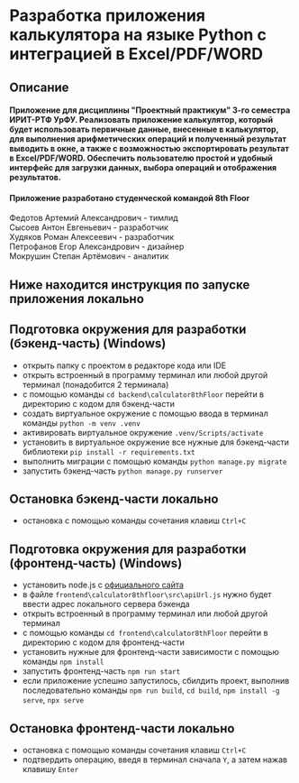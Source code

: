 # Разработка приложения калькулятора на языке Python с интеграцией в Excel/PDF/WORD

## Описание
#### Приложение для дисциплины "Проектный практикум" 3-го семестра ИРИТ-РТФ УрФУ. Реализовать приложение калькулятор, который будет использовать первичные данные, внесенные в калькулятор, для выполнения арифметических операций и полученный результат выводить в окне, а также с возможностью экспортировать результат в Excel/PDF/WORD. Обеспечить пользователю простой и удобный интерфейс для загрузки данных, выбора операций и отображения результатов.

#### Приложение разработано студенческой командой 8th Floor  
Федотов Артемий Александрович - тимлид  
Сысоев Антон Евгеньевич - разработчик  
Худяков Роман Алексеевич - разработчик  
Петрофанов Егор Александрович - дизайнер  
Мокрушин Степан Артёмович - аналитик  

## Ниже находится инструкция по запуске приложения локально
## Подготовка окружения для разработки (бэкенд-часть) (Windows)
- открыть папку с проектом в редакторе кода или IDE
- открыть встроенный в программу терминал или любой другой терминал (понадобится 2 терминала)
- с помощью команды `cd backend\calculator8thFloor` перейти в директорию с кодом для бэкенд-части
- создать виртуальное окружение с помощью ввода в терминал команды `python -m venv .venv`
- активировать виртуальное окружение `.venv/Scripts/activate`
- установить в виртуальное окружение все нужные для бэкенд-части библиотеки `pip install -r requirements.txt`
- выполнить миграции с помощью команды `python manage.py migrate`
- запустить бэкенд-часть `python manage.py runserver`

## Остановка бэкенд-части локально 
- остановка с помощью команды сочетания клавиш `Ctrl+C`

## Подготовка окружения для разработки (фронтенд-часть) (Windows)
- установить node.js с [официального сайта](nodejs.org)
- в файле `frontend\calculator8thfloor\src\apiUrl.js` нужно будет ввести адрес локального сервера бэкенда
- открыть встроенный в программу терминал или любой другой терминал
- с помощью команды `cd frontend\calculator8thFloor` перейти в директорию с кодом для фронтенд-части
- установить нужные для фронтенд-части зависимости с помощью команды `npm install`
- запустить фронтенд-часть `npm run start`
- если приложение успешно запустилось, сбилдить проект, выполнив последовательно команды `npm run build`, `cd build`, `npm install -g serve`, `npx serve`

## Остановка фронтенд-части локально 
- остановка с помощью команды сочетания клавиш `Ctrl+C`
- подтвердить операцию, введя в терминал сначала `Y`, а затем нажав клавишу `Enter`